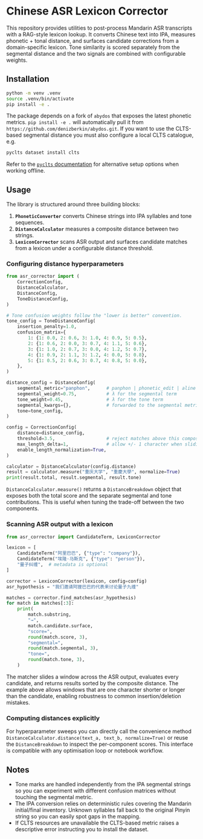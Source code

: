 # Chinese ASR Lexicon Corrector

This repository provides utilities to post-process Mandarin ASR transcripts with
a RAG-style lexicon lookup. It converts Chinese text into IPA, measures
phonetic + tonal distance, and surfaces candidate corrections from a
domain-specific lexicon. Tone similarity is scored separately from the
segmental distance and the two signals are combined with configurable weights.

## Installation

```bash
python -m venv .venv
source .venv/bin/activate
pip install -e .
```

The package depends on a fork of `abydos` that exposes the latest phonetic
metrics. `pip install -e .` will automatically pull it from
`https://github.com/denizberkin/abydos.git`. If you want to use the CLTS-based
segmental distance you must also configure a local CLTS catalogue, e.g.

```bash
pyclts dataset install clts
```

Refer to the [`pyclts` documentation](https://github.com/cldf/pyclts) for
alternative setup options when working offline.

## Usage

The library is structured around three building blocks:

1. **`PhoneticConverter`** converts Chinese strings into IPA syllables and tone
   sequences.
2. **`DistanceCalculator`** measures a composite distance between two strings.
3. **`LexiconCorrector`** scans ASR output and surfaces candidate matches from a
   lexicon under a configurable distance threshold.

### Configuring distance hyperparameters

```python
from asr_corrector import (
    CorrectionConfig,
    DistanceCalculator,
    DistanceConfig,
    ToneDistanceConfig,
)

# Tone confusion weights follow the "lower is better" convention.
tone_config = ToneDistanceConfig(
    insertion_penalty=1.0,
    confusion_matrix={
        1: {1: 0.0, 2: 0.6, 3: 1.0, 4: 0.9, 5: 0.5},
        2: {1: 0.6, 2: 0.0, 3: 0.7, 4: 1.1, 5: 0.6},
        3: {1: 1.0, 2: 0.7, 3: 0.0, 4: 1.2, 5: 0.7},
        4: {1: 0.9, 2: 1.1, 3: 1.2, 4: 0.0, 5: 0.8},
        5: {1: 0.5, 2: 0.6, 3: 0.7, 4: 0.8, 5: 0.0},
    },
)

distance_config = DistanceConfig(
    segmental_metric="panphon",      # panphon | phonetic_edit | aline | clts
    segmental_weight=0.75,           # λ for the segmental term
    tone_weight=0.45,                # λ for the tone term
    segmental_kwargs={},             # forwarded to the segmental metric
    tone=tone_config,
)

config = CorrectionConfig(
    distance=distance_config,
    threshold=3.5,                   # reject matches above this composite score
    max_length_delta=1,              # allow +/- 1 character when sliding windows
    enable_length_normalization=True,
)

calculator = DistanceCalculator(config.distance)
result = calculator.measure("重庆大学", "重慶大學", normalize=True)
print(result.total, result.segmental, result.tone)
```

`DistanceCalculator.measure()` returns a `DistanceBreakdown` object that exposes
both the total score and the separate segmental and tone contributions. This is
useful when tuning the trade-off between the two components.

### Scanning ASR output with a lexicon

```python
from asr_corrector import CandidateTerm, LexiconCorrector

lexicon = [
    CandidateTerm("阿里巴巴", {"type": "company"}),
    CandidateTerm("埃隆·马斯克", {"type": "person"}),
    "量子纠缠",  # metadata is optional
]

corrector = LexiconCorrector(lexicon, config=config)
asr_hypothesis = "我们邀请阿狸巴巴的代表来讨论量子九缠"

matches = corrector.find_matches(asr_hypothesis)
for match in matches[:3]:
    print(
        match.substring,
        "→",
        match.candidate.surface,
        "score=",
        round(match.score, 3),
        "segmental=",
        round(match.segmental, 3),
        "tone=",
        round(match.tone, 3),
    )
```

The matcher slides a window across the ASR output, evaluates every candidate,
and returns results sorted by the composite distance. The example above allows
windows that are one character shorter or longer than the candidate, enabling
robustness to common insertion/deletion mistakes.

### Computing distances explicitly

For hyperparameter sweeps you can directly call the convenience method
`DistanceCalculator.distance(text_a, text_b, normalize=True)` or reuse the
`DistanceBreakdown` to inspect the per-component scores. This interface is
compatible with any optimisation loop or notebook workflow.

## Notes

- Tone marks are handled independently from the IPA segmental strings so you can
  experiment with different confusion matrices without touching the segmental
  metric.
- The IPA conversion relies on deterministic rules covering the Mandarin
  initial/final inventory. Unknown syllables fall back to the original Pinyin
  string so you can easily spot gaps in the mapping.
- If CLTS resources are unavailable the CLTS-based metric raises a descriptive
  error instructing you to install the dataset.
